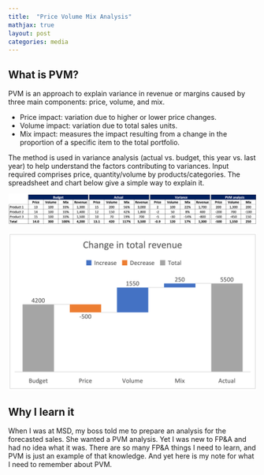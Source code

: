 ```yaml
---
title:  "Price Volume Mix Analysis"
mathjax: true
layout: post
categories: media
---
```



## What is PVM?  

PVM is an approach to explain variance in revenue or margins caused by three main components: price, volume, and mix.  
- Price impact: variation due to higher or lower price changes.  
- Volume impact: variation due to total sales units.  
- Mix impact: measures the impact resulting from a change in the proportion of a specific item to the total portfolio.  

The method is used in variance analysis (actual vs. budget, this year vs. last year) to help understand the factors contributing to variances. Input required comprises price, quantity/volume by products/categories. The spreadsheet and chart below give a simple way to explain it.


![spreadsheet](../assets/pvm_spreadsheet.png)

![chart](../assets/pvm_chart.png)


## Why I learn it

When I was at MSD, my boss told me to prepare an analysis for the forecasted sales. She wanted a PVM analysis. Yet I was new to FP&A and had no idea what it was. There are so many FP&A things I need to learn, and PVM is just an example of that knowledge. And yet here is my note for what I need to remember about PVM.
